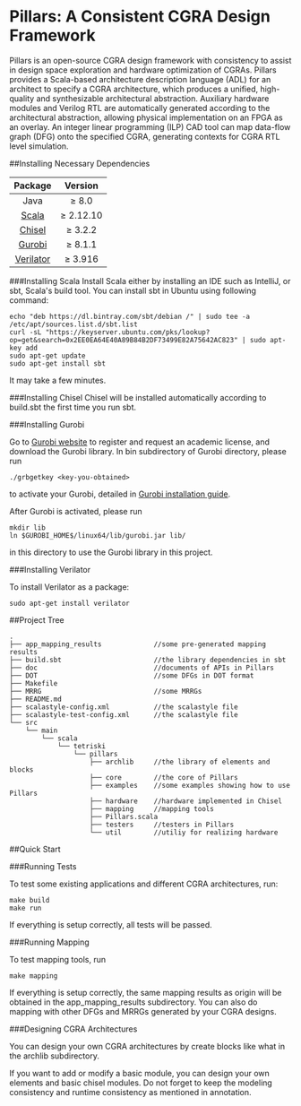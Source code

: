 Pillars: A Consistent CGRA Design Framework
=====================
Pillars is an open-source CGRA design framework with
consistency to assist in design space exploration and hardware
optimization of CGRAs. Pillars provides a Scala-based architecture
description language (ADL) for an architect to specify
a CGRA architecture, which produces a unified, high-quality
and synthesizable architectural abstraction. Auxiliary hardware
modules and Verilog RTL are automatically generated
according to the architectural abstraction, allowing physical
implementation on an FPGA as an overlay. An integer linear
programming (ILP) CAD tool can map data-flow graph (DFG)
onto the specified CGRA, generating contexts for CGRA RTL level
simulation.



##Installing Necessary Dependencies

|  Package  |  Version  |
|  :----: | :----: |
| Java  | ≥ 8.0 |
| [Scala](https://www.scala-lang.org/download/)  | ≥ 2.12.10 |
| [Chisel](https://github.com/freechipsproject/chisel3)  | ≥ 3.2.2 |
| [Gurobi](https://www.gurobi.com/)  | ≥ 8.1.1 |
| [Verilator](https://www.veripool.org/wiki/verilator)  | ≥ 3.916 |

###Installing Scala
Install Scala either by installing an IDE such as IntelliJ, or sbt, Scala's build tool.
You can install sbt in Ubuntu using following command:
 ``` shell
 echo "deb https://dl.bintray.com/sbt/debian /" | sudo tee -a /etc/apt/sources.list.d/sbt.list
 curl -sL "https://keyserver.ubuntu.com/pks/lookup?op=get&search=0x2EE0EA64E40A89B84B2DF73499E82A75642AC823" | sudo apt-key add
 sudo apt-get update
 sudo apt-get install sbt
 ```

It may take a few minutes.

###Installing Chisel
Chisel will be installed automatically according to build.sbt the first time you run sbt.

###Installing Gurobi

Go to [Gurobi website](https://www.gurobi.com/) to register and request an academic license, and download the Gurobi library.
In bin subdirectory of Gurobi directory, please run 
``` shell
./grbgetkey <key-you-obtained>
``` 
to activate your Gurobi, detailed in [Gurobi installation guide](https://www.gurobi.com/documentation/9.0/quickstart_linux/software_installation_guid.html#section:Installation).

After Gurobi is activated, please run
``` shell
mkdir lib
ln $GUROBI_HOME$/linux64/lib/gurobi.jar lib/
``` 
in this directory to use the Gurobi library in this project.

###Installing Verilator

To install Verilator as a package:
``` shell
sudo apt-get install verilator
``` 

##Project Tree

```
.
├── app_mapping_results             //some pre-generated mapping results
├── build.sbt                       //the library dependencies in sbt
├── doc                             //documents of APIs in Pillars
├── DOT                             //some DFGs in DOT format
├── Makefile                        
├── MRRG                            //some MRRGs
├── README.md 
├── scalastyle-config.xml           //the scalastyle file
├── scalastyle-test-config.xml      //the scalastyle file
└── src
    └── main
        └── scala
            └── tetriski
                └── pillars
                    ├── archlib     //the library of elements and blocks
                    ├── core        //the core of Pillars
                    ├── examples    //some examples showing how to use Pillars
                    ├── hardware    //hardware implemented in Chisel
                    ├── mapping     //mapping tools
                    ├── Pillars.scala
                    ├── testers     //testers in Pillars
                    └── util        //utiliy for realizing hardware
```


##Quick Start

###Running Tests

To test some existing applications and different CGRA architectures, run:
``` shell
make build
make run
``` 


If everything is setup correctly, all tests will be passed.

###Running Mapping

To test mapping tools, run
``` shell
make mapping
``` 
If everything is setup correctly, the same mapping results as origin will be obtained in the app_mapping_results subdirectory.
You can also do mapping with other DFGs and MRRGs generated by your CGRA designs.

###Designing CGRA Architectures

You can design your own CGRA architectures by create blocks like what in the archlib subdirectory.

If you want to add or modify a basic module, you can design your own elements and basic chisel modules.
Do not forget to keep the modeling consistency and runtime consistency as mentioned in annotation.
